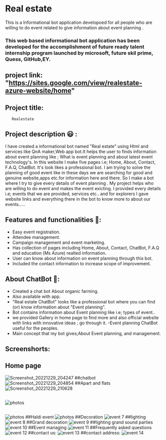 # Real estate
This is a Informational bot application developoed for all people who are willing to do event  related to give information about event planning .
### This web based informational bot application has been developed for the accomplishment of future ready talent internship program launched by microsoft, future skil prime, Quess, GitHub,EY.
## project link: "https://sites.google.com/view/realestate-azure-website/home"
## Project title:
       Realestate
    
   
## Project description 😃 :
I have created a informational bot named "Real estate" using Html and services like QnA maker,Web app bot.It helps the user to finds information about event planning like ; What is event planning and about latest event technology's. In this website I make five pages i.e; Home, About, Contact, F.A.Q, ChatBot. It's look likes a professional bot. I am trying to solve the planning of good event like in these days we are searching for good and genuine website,apps etc.for information here and there. So I make a bot where I try to give every details of event planning . My project helps who are willing to do event and makes the event exicting. I provided every details i.e; events that we are provided, services etc.. and for explorers I gave website links and everything there in the bot to know more to about our events.....
## Features and functionalities 🧐:
- Easy event registration.
- Attendee management.
- Campaign management and event marketing.
- Has collection of pages including Home, About, Contact, ChatBot, F.A.Q and education (Ms Azure) realted information.
- User can know about information on event planning through this bot.
- Included the contact information to increase scope of improvement.
## About ChatBot 💬:
- Created a chat bot About organic farming.
- Also available with app.
- "Real estate ChatBot" looks like a professional bot where you can find (or) know information about "Event planning".
- Bot contains information about Event planning like i.e; types of event..
- we provided Gallery in home page to find more and also official website with links with innovative ideas ; go through it.
-Event planning ChatBot useful for the peoples.
- Main concept that my bot gives;About Event planning, and management.
## Screenshorts:
## Home page
![Screenshot_20221229_204247](https://user-images.githubusercontent.com/110482052/209974946-1aac55dd-1737-4ade-91aa-d80fde2fcd1b.png)
##chatbot
![Screenshot_20221229_204854](https://user-images.githubusercontent.com/110482052/209975115-0e75b9ba-a32f-424f-be94-7d765f198834.png)
##Apart and flats
![Screenshot_20221229_210628](https://user-images.githubusercontent.com/110482052/209976093-62b67574-20d2-469e-823f-2656e9601730.png)
##
![photos](https://user-images.githubusercontent.com/112412481/193054419-12a58a76-bcff-4a08-aa7c-0f87df6e7bcd.jpg)
##
![photos](https://user-images.githubusercontent.com/112412481/193054871-16197410-5048-4511-b221-a6b9675f567b.jpg)
##Haldi event
![photos](https://user-images.githubusercontent.com/112412481/193055251-f04d30f5-db30-4ce7-87aa-b2116ce09a1b.jpg)
##Decoration
![event 7](https://user-images.githubusercontent.com/112412481/193055534-b634de9b-01e6-48ad-9728-958e2cd3c123.jpg)
##lighting
![event 8](https://user-images.githubusercontent.com/112412481/193055763-cd29aa50-64c1-4bfe-93e9-d90a7f8198d0.jpg)
##Grand decoration
![event 9](https://user-images.githubusercontent.com/112412481/193056022-e9f606f5-6a4a-4b1a-97e9-a9c97ee69e89.jpg)
##lighting grand sound parties
![event 10](https://user-images.githubusercontent.com/112412481/193056359-1faec9a7-7c46-494f-b7a9-a9120a69e457.jpg)
##Event managing
![event 11](https://user-images.githubusercontent.com/112412481/193056880-a89dff7a-4df2-41d7-8892-181c674a65d7.jpg)
##Frequently asked questions
![event 12](https://user-images.githubusercontent.com/112412481/193057219-0e2bef8e-66ca-40cd-bbc1-1265350ec20a.jpg)
##contact us:
![event 13](https://user-images.githubusercontent.com/112412481/193057457-12a35491-29c2-4597-ba73-c1631f5f4e5e.jpg)
##contact address:
![event 14](https://user-images.githubusercontent.com/112412481/193057685-f427520d-b55f-4422-ad39-031fb1c80919.jpg)
